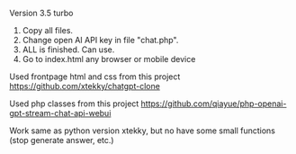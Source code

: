 Version 3.5 turbo

1) Copy all files. 
2) Change open AI API key in file "chat.php". 
3) ALL is finished. Can use. 
4) Go to index.html any browser or mobile device

Used frontpage html and css from this project
https://github.com/xtekky/chatgpt-clone

Used php classes from this project
https://github.com/qiayue/php-openai-gpt-stream-chat-api-webui

Work same as python version xtekky, but no have some small functions (stop generate answer, etc.)
